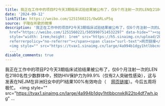 ```yaml
---
title: 我正在工作中的项目P2今天3期临床试验结果被公布了，仅6个月注射一次的LEN在2180名性少数群体中，预防HIV保护力为99.9%（仅有2人突破性感染），这与发表在NEJM在...
date: '2024-09-12'
linkTitle: https://weibo.com/1251560221/OwGRLsP5q
source: 子陵在听歌的微博
description: '我正在工作中的项目P2今天3期临床试验结果被公布了，仅6个月注射一次的LEN在2180名性少数群体中，预防HIV保护力为99.9%（仅有2人突破性感染），这与发表在NEJM在非洲妇女中的P1结果100%有效吻合（<a
  href="https://weibo.com/1251560221/5059907514532297" data-hide=""><span class="url-icon"><img
  style="width: 1rem;height: 1rem" src="https://h5.sinaimg.cn/upload/2015/09/25/3/timeline_card_small_web_default.png"
  referrerpolicy="no-referrer"></span><span class="surl-text">网页链接</span></a>）。今后五周将极忙。
  <img style="" src="https://tvax1.sinaimg.cn/large/4a994b1dgy1htlbbcnxk8j22to4df7wh.jpg"
  ...'
disable_comments: true
---
```

我正在工作中的项目P2今天3期临床试验结果被公布了，仅6个月注射一次的LEN在2180名性少数群体中，预防HIV保护力为99.9%（仅有2人突破性感染），这与发表在NEJM在非洲妇女中的P1结果100%有效吻合（<a href="https://weibo.com/1251560221/5059907514532297" data-hide=""><span class="url-icon"><img style="width: 1rem;height: 1rem" src="https://h5.sinaimg.cn/upload/2015/09/25/3/timeline_card_small_web_default.png" referrerpolicy="no-referrer"></span><span class="surl-text">网页链接</span></a>）。今后五周将极忙。 <img style="" src="https://tvax1.sinaimg.cn/large/4a994b1dgy1htlbbcnxk8j22to4df7wh.jpg" ...